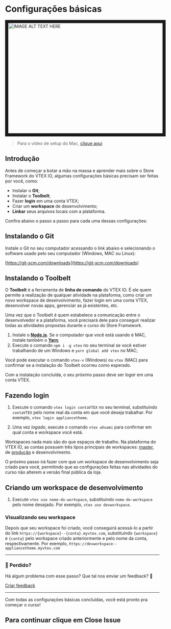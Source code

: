 # Configurações básicas

<a href="https://bit.ly/setup-vtex" target="_blank"><img src="https://user-images.githubusercontent.com/18701182/70204540-be18f680-16ff-11ea-994d-ef580767a673.png" 
alt="IMAGE ALT TEXT HERE" width="600" height="360" border="10" /></a>

> Para o vídeo de setup do Mac, [clique aqui](https://bit.ly/setup-vtex-mac)

## Introdução 

Antes de começar a botar a mão na massa e aprender mais sobre o Store Framework do VTEX IO, algumas configurações básicas precisam ser feitas por você, como:

- Instalar o **Git**; 
- Instalar o **Toolbelt**; 
- Fazer **login** em uma conta VTEX;
- Criar um **workspace** de desenvolvimento;
- **Linkar** seus arquivos locais com a plataforma.

Confira abaixo o passo a passo para cada uma dessas configurações:

## Instalando o Git 

Instale o Git no seu computador acessando o link abaixo e selecionando o software usado pelo seu computador (Windows, MAC ou Linux):

[https://git-scm.com/downloads](https://git-scm.com/downloads)


## Instalando o Toolbelt

O **Toolbelt** é a ferramenta de **linha de comando** do VTEX IO. É ele quem permite a realização de qualquer atividade na plataforma, como criar um novo workspace de desenvolvimento, fazer login em uma conta VTEX, desenvolver novas apps, gerenciar as já existentes, etc.

Uma vez que o Toolbelt é quem estabelece a comunicação entre o desenvolvedor e a plataforma, você precisará dele para conseguir realizar todas as atividades propostas durante o curso do Store Framework. 

1. Instale o [**Node.js**](https://nodejs.org/). Se o computador que você está usando é MAC, instale também o [**Yarn**](https://yarnpkg.com/);
2. Execute o comando `npm i -g vtex` no seu terminal se você estiver trabalhando de um Windows e `yarn global add vtex` no MAC;

Você pode executar o comando `vtex-v` (Windows) ou `vtex` (MAC) para confirmar se a instalação do Toolbelt ocorreu como esperado. 

Com a instalação concluída, o seu próximo passo deve ser *logar* em uma conta VTEX. 

## Fazendo login 

1. Execute o comando `vtex login contaVTEX` no seu terminal, substituindo `contaVTEX` pelo nome real da conta em que você deseja trabalhar. Por exemplo, `vtex login appliancetheme`.

2. Uma vez *logado*, execute o comando `vtex whoami` para confirmar em qual conta e workspace você está. 

Workspaces nada mais são do que espaços de trabalho. Na plataforma do VTEX IO, as contas possuem três tipos principais de workspaces: [master](https://vtex.io/docs/recipes/store/promoting-a-workspace-to-master), de [produção](https://vtex.io/docs/recipes/store/creating-a-production-workspace) e desenvolvimento. 

O próximo passo irá fazer com que um workspace de desenvolvimento seja criado para você, permitindo que as configurações feitas nas atividades do curso não alterem a versão final pública da loja. 

## Criando um workspace de desenvolvimento

1. Execute `vtex use nome-do-workspace`, substituindo `nome-do-workspace` pelo nome desejado. Por exemplo, `vtex use devworkspace`.

### Visualizando seu workspace

Depois que seu workspace foi criado, você conseguirá acessá-lo a partir do link `https://{workspace}--{conta}.myvtex.com`, substituindo `{workspace}` e `{conta}` pelo workspace criado anteriormente e pelo nome da conta, respectivamente. Por exemplo, `https://devworkspace--appliancetheme.myvtex.com`

---


### :no_entry_sign: Perdido? 

Há algum problema com esse passo? Que tal nos enviar um feedback? :pray:

[Criar feedback](https://docs.google.com/forms/d/e/1FAIpQLSeaWrm0Hogm-txm5Ww6mUa68eDuE3WnpFjUSVJ3Wi3dnmCb7A/viewform?usp=pp_url&entry.1784529524=Configura%C3%A7%C3%B5es+b%C3%A1sicas) 

---

Com todas as configurações básicas concluídas, você está pronto pra começar o curso! 

## Para continuar clique em Close Issue
